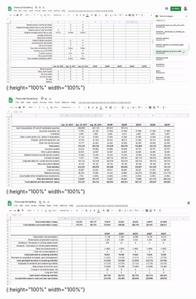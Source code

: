 ![](/images/gif4.gif){:height="100%" width="100%"}  

![](/images/gif1.gif){:height="100%" width="100%"}  

![](/images/gif3.gif){:height="100%" width="100%"}  
